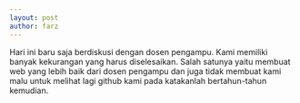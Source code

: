 ```yaml
---
layout: post
author: farz
---
```


Hari ini baru saja berdiskusi dengan dosen pengampu.
Kami memiliki banyak kekurangan yang harus diselesaikan.
Salah satunya yaitu membuat web yang lebih baik dari dosen pengampu dan juga tidak membuat
kami malu untuk melihat lagi github kami pada katakanlah bertahun-tahun kemudian.
